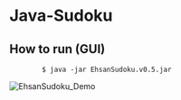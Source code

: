 # Java-Sudoku

## How to run (GUI)

            $ java -jar EhsanSudoku.v0.5.jar

![EhsanSudoku_Demo](https://user-images.githubusercontent.com/13570487/74612986-995dd980-50c7-11ea-868f-e2320691b911.png)


